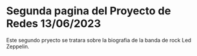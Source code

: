 # Segunda pagina del Proyecto de Redes 13/06/2023
Este segundo pryecto se tratara sobre la biografia de la banda de rock Led Zeppelin.
